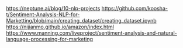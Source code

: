 https://neptune.ai/blog/10-nlp-projects
https://github.com/koosha-t/Sentiment-Analysis-NLP-for-Marketting/blob/main/creating_dataset/creating_dataset.ipynb
https://nijianmo.github.io/amazon/index.html
https://www.manning.com/liveproject/sentiment-analysis-and-natural-language-processing-for-marketing

